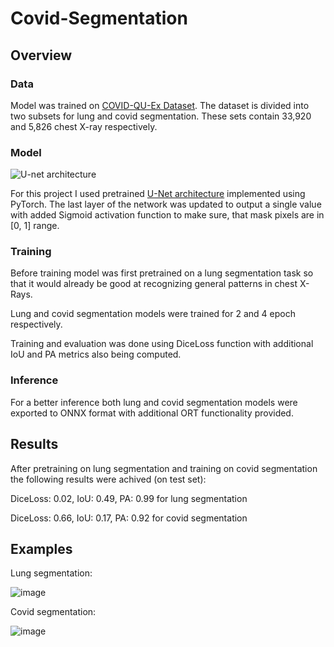 # Covid-Segmentation

## Overview
### Data
Model was trained on [COVID-QU-Ex Dataset](https://www.kaggle.com/datasets/anasmohammedtahir/covidqu).
The dataset is divided into two subsets for lung and covid segmentation.
These sets contain 33,920 and 5,826 chest X-ray respectively.

### Model
![U-net architecture](https://github.com/zhixuhao/unet/blob/master/img/u-net-architecture.png)

For this project I used pretrained [U-Net architecture](https://github.com/milesial/Pytorch-UNet) implemented using PyTorch.
The last layer of the network was updated to output a single value with added Sigmoid activation function to make sure, that mask pixels are in [0, 1] range.

### Training
Before training model was first pretrained on a lung segmentation task so that it would already be good at recognizing general patterns in chest X-Rays.

Lung and covid segmentation models were trained for 2 and 4 epoch respectively.

Training and evaluation was done using DiceLoss function with additional IoU and PA metrics also being computed.

### Inference
For a better inference both lung and covid segmentation models were exported to ONNX format with additional ORT functionality provided.

## Results
After pretraining on lung segmentation and training on covid segmentation the following results were achived (on test set):

DiceLoss: 0.02, IoU: 0.49, PA: 0.99 for lung segmentation

DiceLoss: 0.66, IoU: 0.17, PA: 0.92 for covid segmentation

## Examples

Lung segmentation:

![image](https://user-images.githubusercontent.com/77388859/225889998-1ff68175-72ea-4910-8190-f9ed31f8a69a.png)

Covid segmentation:

![image](https://user-images.githubusercontent.com/77388859/225889913-dba1d339-813c-44bd-9676-44d961d85d74.png)

